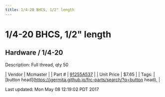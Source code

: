 ```yaml
---
title: 1/4-20 BHCS, 1/2" length
---
```


# 1/4-20 BHCS, 1/2" length
## Hardware / 1/4-20
Description: 	Full thread, qty 50 

| Vendor | Mcmaster | 
| Part # | [91255A537](https://www.mcmaster.com/#91255A537) | 
| Unit Price | $7.65 | 
| Tags: | [button head](https://jgermita.github.io/frc-parts/search/?q=button head),  | 

Last updated: Mon May 08 12:19:02 PDT 2017